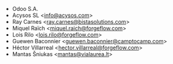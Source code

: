 - Odoo S.A.
- Acysos SL \<<info@acysos.com>\>
- Ray Carnes \<<ray.carnes@bistasolutions.com>\>
- Miquel Raïch \<<miquel.raich@forgeflow.com>\>
- Lois Rilo \<<lois.rilo@forgeflow.com>\>
- Guewen Baconnier \<<guewen.baconnier@camptocamp.com>\>
- Héctor Villarreal \<<hector.villarreal@forgeflow.com>\>
- Mantas Šniukas \<<mantas@vialaurea.lt>\>
